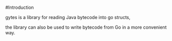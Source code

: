 #Introduction

gytes is a library for reading Java bytecode into go structs, 

the library can also be used to write bytecode from Go in a more convenient way.